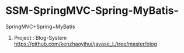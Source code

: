 # SSM-SpringMVC-Spring-MyBatis-
SpringMVC+Spring+MyBatis

1. Project : Blog-System
https://github.com/kenzhaoyihui/javase_L/tree/master/blog
